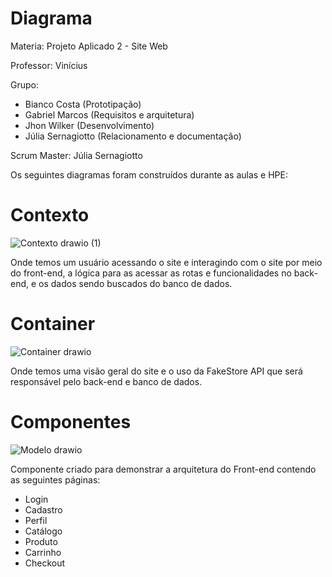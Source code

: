 # Diagrama
Materia: Projeto Aplicado 2 - Site Web

Professor: Vinícius

Grupo: 
* Bianco Costa (Prototipação)
* Gabriel Marcos (Requisitos e arquitetura)
* Jhon Wilker (Desenvolvimento)
* Júlia Sernagiotto (Relacionamento e documentação)

Scrum Master: Júlia Sernagiotto

Os seguintes diagramas foram construídos durante as aulas e HPE:

# Contexto

![Contexto drawio (1)](https://github.com/Gabrieldnb7/diagrama-drawio/assets/128320120/9c6dd94b-1899-44fc-a6a8-82ef10af4ee6)

Onde temos um usuário acessando o site e interagindo com o site por meio do front-end, a lógica para as acessar as rotas e funcionalidades no back-end, e os dados sendo buscados do banco de dados.



# Container

![Container drawio](https://github.com/Gabrieldnb7/diagrama-drawio/assets/128320120/c512ce8a-6e29-4b31-aef8-7157e6e8eb44)

Onde temos uma visão geral do site e o uso da FakeStore API que será responsável pelo back-end e banco de dados.


# Componentes

![Modelo drawio](https://github.com/Gabrieldnb7/diagrama-drawio/assets/128320120/85c37f93-ccb2-4790-a80e-3b471e431a98)

Componente criado para demonstrar a arquitetura do Front-end contendo as seguintes páginas:
* Login
* Cadastro
* Perfil
* Catálogo
* Produto
* Carrinho
* Checkout


